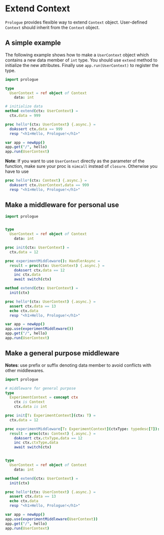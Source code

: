 # Extend Context

`Prologue` provides flexible way to extend `Context` object. User-defined `Context` should inherit from the `Context` object.

## A simple example

The following example shows how to make a `UserContext` object which contains
a new data member of `int` type. You should use `extend` method to initialize
the new attributes. Finally use `app.run(UserContext)` to register the type.

```nim
import prologue

type
  UserContext = ref object of Context
    data: int

# initialize data
method extend(ctx: UserContext) =
  ctx.data = 999

proc hello*(ctx: UserContext) {.async.} =
  doAssert ctx.data == 999
  resp "<h1>Hello, Prologue!</h1>"

var app = newApp()
app.get("/", hello)
app.run(UserContext)
```

**Note**: If you want to use `UserContext` directly as the parameter of the function, make sure your proc is 
`nimcall` instead of `closure`. Otherwise you have to use

```nim
proc hello*(ctx: Context) {.async.} =
  doAssert ctx.UserContext.data == 999
  resp "<h1>Hello, Prologue!</h1>"
```

## Make a middleware for personal use

```nim
import prologue


type
  UserContext = ref object of Context
    data: int

proc init(ctx: UserContext) =
  ctx.data = 12

proc experimentMiddleware(): HandlerAsync =
  result = proc(ctx: UserContext) {.async.} =
    doAssert ctx.data == 12
    inc ctx.data
    await switch(ctx)

method extend(ctx: UserContext) =
  init(ctx)

proc hello*(ctx: UserContext) {.async.} =
  assert ctx.data == 13
  echo ctx.data
  resp "<h1>Hello, Prologue!</h1>"

var app = newApp()
app.use(experimentMiddleware())
app.get("/", hello)
app.run(UserContext)
```

## Make a general purpose middleware

**Notes**: use prefix or suffix denoting data member to avoid conflicts with other middlewares.

```nim
import prologue

# middleware for general purpose
type
  ExperimentContext = concept ctx
    ctx is Context
    ctx.data is int

proc init[T: ExperimentContext](ctx: T) =
  ctx.data = 12

proc experimentMiddleware[T: ExperimentContext](ctxType: typedesc[T]): HandlerAsync =
  result = proc(ctx: Context) {.async.} =
    doAssert ctx.ctxType.data == 12
    inc ctx.ctxType.data
    await switch(ctx)


type
  UserContext = ref object of Context
    data: int

method extend(ctx: UserContext) =
  init(ctx)

proc hello*(ctx: UserContext) {.async.} =
  assert ctx.data == 13
  echo ctx.data
  resp "<h1>Hello, Prologue!</h1>"

var app = newApp()
app.use(experimentMiddleware(UserContext))
app.get("/", hello)
app.run(UserContext)
```
